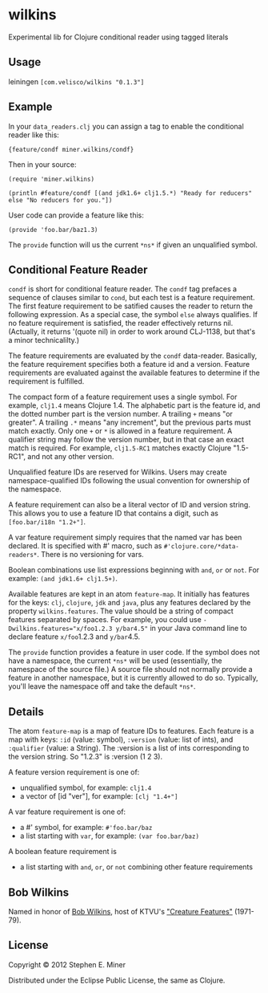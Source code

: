 # wilkins

Experimental lib for Clojure conditional reader using tagged literals

## Usage

leiningen `[com.velisco/wilkins "0.1.3"]`

## Example

In your `data_readers.clj` you can assign a tag to enable the conditional reader like this:

	{feature/condf miner.wilkins/condf}
	
Then in your source:

	(require 'miner.wilkins)
	
    (println #feature/condf [(and jdk1.6+ clj1.5.*) "Ready for reducers" else "No reducers for you."])

User code can provide a feature like this:

    (provide 'foo.bar/baz1.3)
	
The `provide` function will us the current `*ns*` if given an unqualified symbol.

## Conditional Feature Reader

`condf` is short for conditional feature reader.  The `condf` tag prefaces a sequence of clauses
similar to `cond`, but each test is a feature requirement.  The first feature requirement to be
satified causes the reader to return the following expression.  As a special case, the symbol `else`
always qualifies.  If no feature requirement is satisfied, the reader effectively returns nil.
(Actually, it returns '(quote nil) in order to work around CLJ-1138, but that's a minor
technicalilty.)

The feature requirements are evaluated by the `condf` data-reader.  Basically, the feature
requirement specifies both a feature id and a version.  Feature requirements are evaluated against
the available features to determine if the requirement is fulfilled.

The compact form of a feature requirement uses a single symbol.  For example, `clj1.4` means Clojure
1.4.  The alphabetic part is the feature id, and the dotted number part is the version number.  A
trailing `+` means "or greater".  A trailing `.*` means "any increment", but the previous parts must
match exactly.  Only one `+` or `*` is allowed in a feature requirement.  A qualifier string may
follow the version number, but in that case an exact match is required.  For example, `clj1.5-RC1`
matches exactly Clojure "1.5-RC1", and not any other version.

Unqualified feature IDs are reserved for Wilkins.  Users may create namespace-qualified IDs
following the usual convention for ownership of the namespace.  

A feature requirement can also be a literal vector of ID and version string.  This allows you to use
a feature ID that contains a digit, such as `[foo.bar/i18n "1.2+"]`.

A var feature requirement simply requires that the named var has been declared.  It is specified
with #' macro, such as `#'clojure.core/*data-readers*`.  There is no versioning for vars.

Boolean combinations use list expressions beginning with `and`, `or` or `not`.  For example: `(and
jdk1.6+ clj1.5+)`.

Available features are kept in an atom `feature-map`.  It initially has features for
the keys: `clj`, `clojure`, `jdk` and `java`, plus any features declared by the property
`wilkins.features`.  The value should be a string of compact features separated by spaces.  For
example, you could use `-Dwilkins.features="x/foo1.2.3 y/bar4.5"` in your Java command line to
declare feature `x/foo`1.2.3 and `y/bar`4.5.

The `provide` function provides a feature in user code.  If the symbol does not have a namespace,
the current `*ns*` will be used (essentially, the namespace of the source file.)  A source file should
not normally provide a feature in another namespace, but it is currently allowed to do so.
Typically, you'll leave the namespace off and take the default `*ns*`.


## Details

The atom `feature-map` is a map of feature IDs to features.  Each feature is a map with keys: `:id`
(value: symbol), `:version` (value: list of ints), and `:qualifier` (value: a String).  The :version
is a list of ints corresponding to the version string.  So "1.2.3" is :version (1 2 3).

A feature version requirement is one of:
* unqualified symbol, for example: `clj1.4`
* a vector of [id "ver"], for example: `[clj "1.4+"]`

A var feature requirement is one of:
* a #' symbol, for example: `#'foo.bar/baz`
* a list starting with `var`, for example: `(var foo.bar/baz)`

A boolean feature requirement is
* a list starting with `and`, `or`, or `not` combining other feature requirements


## Bob Wilkins

Named in honor of [Bob Wilkins](http://en.wikipedia.org/wiki/Bob_Wilkins), host of KTVU's
["Creature Features"](http://www.bobwilkins.net/creaturefeatures.htm) (1971-79).

## License

Copyright © 2012 Stephen E. Miner

Distributed under the Eclipse Public License, the same as Clojure.

